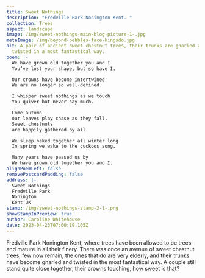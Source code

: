 ```yaml
---
title: Sweet Nothings
description: "Fredville Park Nonington Kent. "
collection: Trees
aspect: landscape
image: /img/sweet-nothings-main-blog-picture-1-.jpg
metaImage: /img/beyond-pebbles-face-kingsdo.jpg
alt: A pair of ancient sweet chestnut trees, their trunks are gnarled and
  twisted in a most fantastical way.
poem: |-
  We have grown old together you and I
  You’ve lost your shape, but so have I.

  Our crowns have become intertwined
  We are no longer so well-defined.

  I whisper sweet nothings as we touch
  You quiver but never say much.

  Come autumn
  our leaves play chase as they fall.
  Sweet chestnuts 
  are happily gathered by all.

  We sleep naked together all winter long
  In spring we wake to the cuckoos song.

  Many years have passed us by
  We have grown old together you and I.
alignPoemLeft: false
removePostcardPadding: false
address: |-
  Sweet Nothings
  Fredville Park
  Nonington
  Kent UK
stamp: /img/sweet-nothings-stamp-2-1-.png
showStampInPreview: true
author: Caroline Whitehouse
date: 2023-04-23T07:00:19.105Z
---
```

Fredville Park Nonington Kent, where trees have been allowed to be trees and mature in all their finery.  There was once an avenue of sweet chestnut trees, few now remain, the ones that do are very elderly, and their trunks have become gnarled and twisted in the most fantastical way. 
A couple still stand quite close together, their crowns touching, how sweet is that?